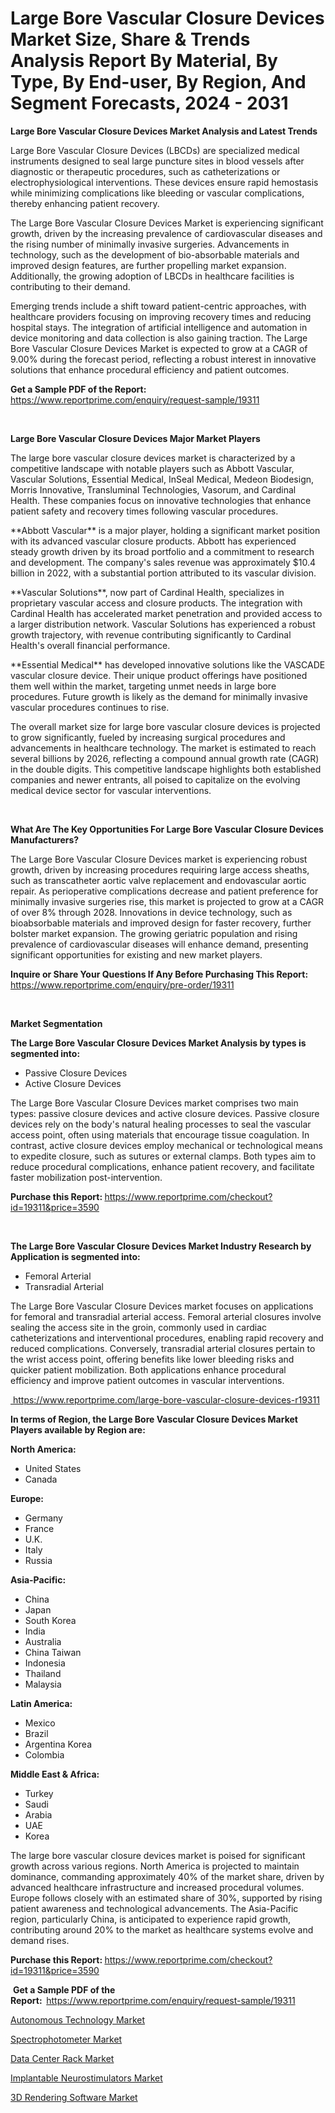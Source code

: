 <p><h1>Large Bore Vascular Closure Devices Market Size, Share & Trends Analysis Report By Material, By Type, By End-user, By Region, And Segment Forecasts, 2024 - 2031</h1></p><p><strong>Large Bore Vascular Closure Devices Market Analysis and Latest Trends</strong></p>
<p><p>Large Bore Vascular Closure Devices (LBCDs) are specialized medical instruments designed to seal large puncture sites in blood vessels after diagnostic or therapeutic procedures, such as catheterizations or electrophysiological interventions. These devices ensure rapid hemostasis while minimizing complications like bleeding or vascular complications, thereby enhancing patient recovery.</p><p>The Large Bore Vascular Closure Devices Market is experiencing significant growth, driven by the increasing prevalence of cardiovascular diseases and the rising number of minimally invasive surgeries. Advancements in technology, such as the development of bio-absorbable materials and improved design features, are further propelling market expansion. Additionally, the growing adoption of LBCDs in healthcare facilities is contributing to their demand.</p><p>Emerging trends include a shift toward patient-centric approaches, with healthcare providers focusing on improving recovery times and reducing hospital stays. The integration of artificial intelligence and automation in device monitoring and data collection is also gaining traction. The Large Bore Vascular Closure Devices Market is expected to grow at a CAGR of 9.00% during the forecast period, reflecting a robust interest in innovative solutions that enhance procedural efficiency and patient outcomes.</p></p>
<p><strong>Get a Sample PDF of the Report:&nbsp;</strong> <a href="https://www.reportprime.com/enquiry/request-sample/19311?utm_campaign=38&utm_medium=2&utm_source=Github&utm_content=ia&utm_term=23112024&utm_id=large-bore-vascular-closure-devices">https://www.reportprime.com/enquiry/request-sample/19311</a></p>
<p>&nbsp;</p>
<p><strong>Large Bore Vascular Closure Devices Major Market Players</strong></p>
<p><p>The large bore vascular closure devices market is characterized by a competitive landscape with notable players such as Abbott Vascular, Vascular Solutions, Essential Medical, InSeal Medical, Medeon Biodesign, Morris Innovative, Transluminal Technologies, Vasorum, and Cardinal Health. These companies focus on innovative technologies that enhance patient safety and recovery times following vascular procedures.</p><p>**Abbott Vascular** is a major player, holding a significant market position with its advanced vascular closure products. Abbott has experienced steady growth driven by its broad portfolio and a commitment to research and development. The company's sales revenue was approximately $10.4 billion in 2022, with a substantial portion attributed to its vascular division.</p><p>**Vascular Solutions**, now part of Cardinal Health, specializes in proprietary vascular access and closure products. The integration with Cardinal Health has accelerated market penetration and provided access to a larger distribution network. Vascular Solutions has experienced a robust growth trajectory, with revenue contributing significantly to Cardinal Health's overall financial performance.</p><p>**Essential Medical** has developed innovative solutions like the VASCADE vascular closure device. Their unique product offerings have positioned them well within the market, targeting unmet needs in large bore procedures. Future growth is likely as the demand for minimally invasive vascular procedures continues to rise.</p><p>The overall market size for large bore vascular closure devices is projected to grow significantly, fueled by increasing surgical procedures and advancements in healthcare technology. The market is estimated to reach several billions by 2026, reflecting a compound annual growth rate (CAGR) in the double digits. This competitive landscape highlights both established companies and newer entrants, all poised to capitalize on the evolving medical device sector for vascular interventions.</p></p>
<p>&nbsp;</p>
<p><strong>What Are The Key Opportunities For Large Bore Vascular Closure Devices Manufacturers?</strong></p>
<p><p>The Large Bore Vascular Closure Devices market is experiencing robust growth, driven by increasing procedures requiring large access sheaths, such as transcatheter aortic valve replacement and endovascular aortic repair. As perioperative complications decrease and patient preference for minimally invasive surgeries rise, this market is projected to grow at a CAGR of over 8% through 2028. Innovations in device technology, such as bioabsorbable materials and improved design for faster recovery, further bolster market expansion. The growing geriatric population and rising prevalence of cardiovascular diseases will enhance demand, presenting significant opportunities for existing and new market players.</p></p>
<p><strong>Inquire or Share Your Questions If Any Before Purchasing This Report:</strong> <a href="https://www.reportprime.com/enquiry/pre-order/19311?utm_campaign=38&utm_medium=2&utm_source=Github&utm_content=ia&utm_term=23112024&utm_id=large-bore-vascular-closure-devices">https://www.reportprime.com/enquiry/pre-order/19311</a></p>
<p>&nbsp;</p>
<p><strong>Market Segmentation</strong></p>
<p><strong>The Large Bore Vascular Closure Devices Market Analysis by types is segmented into:</strong></p>
<p><ul><li>Passive Closure Devices</li><li>Active Closure Devices</li></ul></p>
<p><p>The Large Bore Vascular Closure Devices market comprises two main types: passive closure devices and active closure devices. Passive closure devices rely on the body's natural healing processes to seal the vascular access point, often using materials that encourage tissue coagulation. In contrast, active closure devices employ mechanical or technological means to expedite closure, such as sutures or external clamps. Both types aim to reduce procedural complications, enhance patient recovery, and facilitate faster mobilization post-intervention.</p></p>
<p><strong>Purchase this Report:&nbsp;</strong><a href="https://www.reportprime.com/checkout?id=19311&price=3590&utm_campaign=38&utm_medium=2&utm_source=Github&utm_content=ia&utm_term=23112024&utm_id=large-bore-vascular-closure-devices">https://www.reportprime.com/checkout?id=19311&price=3590</a></p>
<p>&nbsp;</p>
<p><strong>The Large Bore Vascular Closure Devices Market Industry Research by Application is segmented into:</strong></p>
<p><ul><li>Femoral Arterial</li><li>Transradial Arterial</li></ul></p>
<p><p>The Large Bore Vascular Closure Devices market focuses on applications for femoral and transradial arterial access. Femoral arterial closures involve sealing the access site in the groin, commonly used in cardiac catheterizations and interventional procedures, enabling rapid recovery and reduced complications. Conversely, transradial arterial closures pertain to the wrist access point, offering benefits like lower bleeding risks and quicker patient mobilization. Both applications enhance procedural efficiency and improve patient outcomes in vascular interventions.</p></p>
<p><a href="https://www.reportprime.com/large-bore-vascular-closure-devices-r19311?utm_campaign=38&utm_medium=2&utm_source=Github&utm_content=ia&utm_term=23112024&utm_id=large-bore-vascular-closure-devices">&nbsp;https://www.reportprime.com/large-bore-vascular-closure-devices-r19311</a></p>
<p><strong>In terms of Region, the Large Bore Vascular Closure Devices Market Players available by Region are:</strong></p>
<p>
    <p> <strong> North America: </strong>
        <ul>
            <li>United States</li>
            <li>Canada</li>
        </ul>
        </p> 
    <p> <strong> Europe: </strong>
        <ul>
            <li>Germany</li>
            <li>France</li>
            <li>U.K.</li>
            <li>Italy</li>
            <li>Russia</li>
        </ul>
        </p> 
    <p> <strong> Asia-Pacific: </strong>
        <ul>
            <li>China</li>
            <li>Japan</li>
            <li>South Korea</li>
            <li>India</li>
            <li>Australia</li>
            <li>China Taiwan</li>
            <li>Indonesia</li>
            <li>Thailand</li>
            <li>Malaysia</li>
        </ul>
        </p> 
    <p> <strong> Latin America: </strong>
        <ul>
            <li>Mexico</li>
            <li>Brazil</li>
            <li>Argentina Korea</li>
            <li>Colombia</li>
        </ul>
        </p> 
    <p> <strong> Middle East & Africa: </strong>
        <ul>
            <li>Turkey</li>
            <li>Saudi</li>
            <li>Arabia</li>
            <li>UAE</li>
            <li>Korea</li>
        </ul>
    </p>
    </p>
<p><p>The large bore vascular closure devices market is poised for significant growth across various regions. North America is projected to maintain dominance, commanding approximately 40% of the market share, driven by advanced healthcare infrastructure and increased procedural volumes. Europe follows closely with an estimated share of 30%, supported by rising patient awareness and technological advancements. The Asia-Pacific region, particularly China, is anticipated to experience rapid growth, contributing around 20% to the market as healthcare systems evolve and demand rises.</p></p>
<p><strong>Purchase this Report: </strong><a href="https://www.reportprime.com/checkout?id=19311&price=3590&utm_campaign=38&utm_medium=2&utm_source=Github&utm_content=ia&utm_term=23112024&utm_id=large-bore-vascular-closure-devices">https://www.reportprime.com/checkout?id=19311&price=3590</a></p>
<p>&nbsp;<strong>Get a Sample PDF of the Report:&nbsp;&nbsp;</strong><a href="https://www.reportprime.com/enquiry/request-sample/19311?utm_campaign=38&utm_medium=2&utm_source=Github&utm_content=ia&utm_term=23112024&utm_id=large-bore-vascular-closure-devices">https://www.reportprime.com/enquiry/request-sample/19311</a></p>
<p><strong></strong></p>
<p><p><a href="https://www.linkedin.com/pulse/global-autonomous-technology-markets-growth-journey-q80we?utm_campaign=38&utm_medium=2&utm_source=Github&utm_content=ia&utm_term=23112024&utm_id=large-bore-vascular-closure-devices">Autonomous Technology Market</a></p><p><a href="https://github.com/NasrinKhan99/Market-Research-Report-List-1/blob/main/spectrophotometer-market.md?utm_campaign=38&utm_medium=2&utm_source=Github&utm_content=ia&utm_term=23112024&utm_id=large-bore-vascular-closure-devices">Spectrophotometer Market</a></p><p><a href="https://issuu.com/reportprime-2/docs/data-center-rack-market-size-2030.p_61f6298626f796?utm_campaign=38&utm_medium=2&utm_source=Github&utm_content=ia&utm_term=23112024&utm_id=large-bore-vascular-closure-devices">Data Center Rack Market</a></p><p><a href="https://github.com/petbigbeepjn/Market-Research-Report-List-1/blob/main/implantable-neurostimulators-market.md?utm_campaign=38&utm_medium=2&utm_source=Github&utm_content=ia&utm_term=23112024&utm_id=large-bore-vascular-closure-devices">Implantable Neurostimulators Market</a></p><p><a href="https://issuu.com/reportprime-2/docs/3d-rendering-software-market-size-2_c2421a9bfb18b4?utm_campaign=38&utm_medium=2&utm_source=Github&utm_content=ia&utm_term=23112024&utm_id=large-bore-vascular-closure-devices">3D Rendering Software Market</a></p></p>
